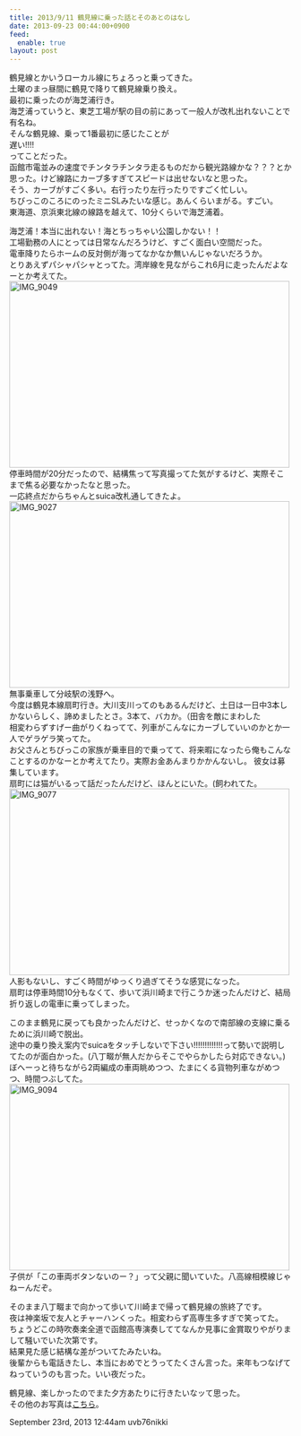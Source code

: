 ```yaml
---
title: 2013/9/11 鶴見線に乗った話とそのあとのはなし
date: 2013-09-23 00:44:00+0900
feed:
  enable: true
layout: post
---
```

<p>      鶴見線とかいうローカル線にちょろっと乗ってきた。<br>      土曜のまっ昼間に鶴見で降りて鶴見線乗り換え。<br>      最初に乗ったのが海芝浦行き。<br>      海芝浦っていうと、東芝工場が駅の目の前にあって一般人が改札出れないことで有名ね。<br>      そんな鶴見線、乗って1番最初に感じたことが<br>      遅い!!!!<br>      ってことだった。<br>      函館市電並みの速度でチンタラチンタラ走るものだから観光路線かな？？？とか思った。けど線路にカーブ多すぎてスピードは出せないなと思った。<br>      そう、カーブがすごく多い。右行ったり左行ったりですごく忙しい。<br>      ちびっこのころにのったミニSLみたいな感じ。あんくらいまがる。すごい。<br>      東海道、京浜東北線の線路を越えて、10分くらいで海芝浦着。    </p>    <p>      海芝浦！本当に出れない！海とちっちゃい公園しかない！！<br>      工場勤務の人にとっては日常なんだろうけど、すごく面白い空間だった。<br>      電車降りたらホームの反対側が海ってなかなか無いんじゃないだろうか。<br>      とりあえずパシャパシャとってた。湾岸線を見ながらこれ6月に走ったんだよなーとか考えてた。<br><a href="http://www.flickr.com/photos/56290428@N06/9710406664/" title="IMG_9049 by ikaruga iura, on Flickr" target="_blank"><img src="https://farm8.staticflickr.com/7296/9710406664_a5caae5338.jpg" width="500" height="333" alt="IMG_9049"></a>      停車時間が20分だったので、結構焦って写真撮ってた気がするけど、実際そこまで焦る必要なかったなと思った。<br>      一応終点だからちゃんとsuica改札通してきたよ。<br><a href="http://www.flickr.com/photos/56290428@N06/9707136015/" title="IMG_9027 by ikaruga iura, on Flickr" target="_blank"><img src="https://farm3.staticflickr.com/2868/9707136015_1f64dba3f3.jpg" width="500" height="333" alt="IMG_9027"></a>      無事乗車して分岐駅の浅野へ。<br>      今度は鶴見本線扇町行き。大川支川ってのもあるんだけど、土日は一日中3本しかないらしく、諦めましたとさ。3本て、バカか。（田舎を敵にまわした<br>      相変わらずすげー曲がりくねってて、列車がこんなにカーブしていいのかとか一人でゲラゲラ笑ってた。<br>      お父さんとちびっこの家族が乗車目的で乗ってて、将来暇になったら俺もこんなことするのかなーとか考えてたり。実際お金あんまりかかんないし。      彼女は募集しています。<br>      扇町には猫がいるって話だったんだけど、ほんとにいた。(飼われてた。<br><a href="http://www.flickr.com/photos/56290428@N06/9707263929/" title="IMG_9077 by ikaruga iura, on Flickr" target="_blank"><img src="https://farm4.staticflickr.com/3819/9707263929_925c8a91ae.jpg" width="500" height="333" alt="IMG_9077"></a>      人影もないし、すごく時間がゆっくり過ぎてそうな感覚になった。<br>      扇町は停車時間10分もなくて、歩いて浜川崎まで行こうか迷ったんだけど、結局折り返しの電車に乗ってしまった。    </p>    <p>      このまま鶴見に戻っても良かったんだけど、せっかくなので南部線の支線に乗るために浜川崎で脱出。<br>      途中の乗り換え案内でsuicaをタッチしないで下さい!!!!!!!!!!!!!って勢いで説明してたのが面白かった。(八丁畷が無人だからそこでやらかしたら対応できない。)<br>      ぼへーっと待ちながら2両編成の車両眺めつつ、たまにくる貨物列車ながめつつ、時間つぶしてた。<br><a href="http://www.flickr.com/photos/56290428@N06/9710346004/" title="IMG_9094 by ikaruga iura, on Flickr" target="_blank"><img src="https://farm8.staticflickr.com/7337/9710346004_8029135a87.jpg" width="500" height="333" alt="IMG_9094"></a>      子供が「この車両ボタンないのー？」って父親に聞いていた。八高線相模線じゃねーんだぞ。　　    </p>    <p>      そのまま八丁畷まで向かって歩いて川崎まで帰って鶴見線の旅終了です。<br>      夜は神楽坂で友人とチャーハンくった。相変わらず高専生多すぎで笑ってた。<br>      ちょうどこの時吹奏楽全道で函館高専演奏しててなんか見事に金賞取りやがりまして騒いでいた次第です。<br>      結果見た感じ結構な差がついてたみたいね。<br>      後輩からも電話きたし、本当におめでとうってたくさん言った。来年もつなげてねっていうのも言った。いい夜だった。    </p>    <p>      鶴見線、楽しかったのでまた夕方あたりに行きたいなッて思った。<br>      その他のお写真は<a href="http://www.flickr.com/photos/56290428@N06/sets/72157635446809075/" target="_blank">こちら</a>。    </p>    <div id="footer">      <span id="timestamp"> September 23rd, 2013 12:44am </span>      <span class="tag">uvb76nikki</span>    </div>
